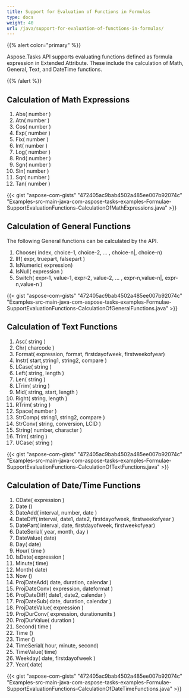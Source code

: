 ```yaml
---
title: Support for Evaluation of Functions in Formulas
type: docs
weight: 40
url: /java/support-for-evaluation-of-functions-in-formulas/
---
```


{{% alert color="primary" %}} 

Aspose.Tasks API supports evaluating functions defined as formula expression in Extended Attribute. These include the calculation of Math, General, Text, and DateTime functions.

{{% /alert %}} 
## **Calculation of Math Expressions**
1. Abs( number )
1. Atn( number )
1. Cos( number )
1. Exp( number )
1. Fix( number )
1. Int( number )
1. Log( number )
1. Rnd( number )
1. Sgn( number )
1. Sin( number )
1. Sqr( number )
1. Tan( number )

{{< gist "aspose-com-gists" "472405ac9bab4502a485ee007b92074c" "Examples-src-main-java-com-aspose-tasks-examples-Formulae-SupportEvaluationFunctions-CalculationOfMathExpressions.java" >}}

## **Calculation of General Functions**
The following General functions can be calculated by the API.

1. Choose( index, choice-1, choice-2, ... , choice-n|, choice-n)
1. IIf( expr, truepart, falsepart )
1. IsNumeric( expression)
1. IsNull( expression )
1. Switch( expr-1, value-1\, expr-2, value-2, ... , expr-n,value-n|, expr-n,value-n )

{{< gist "aspose-com-gists" "472405ac9bab4502a485ee007b92074c" "Examples-src-main-java-com-aspose-tasks-examples-Formulae-SupportEvaluationFunctions-CalculationOfGeneralFunctions.java" >}}


## **Calculation of Text Functions**
1. Asc( string )
1. Chr( charcode )
1. Format( expression, format, firstdayofweek, firstweekofyear)
1. Instr( start,string1, string2, compare )
1. LCase( string )
1. Left( string, length )
1. Len( string )
1. LTrim( string )
1. Mid( string, start, length )
1. Right( string, length )
1. RTrim( string )
1. Space( number )
1. StrComp( string1, string2, compare )
1. StrConv( string, conversion, LCID )
1. String( number, character )
1. Trim( string )
1. UCase( string )

{{< gist "aspose-com-gists" "472405ac9bab4502a485ee007b92074c" "Examples-src-main-java-com-aspose-tasks-examples-Formulae-SupportEvaluationFunctions-CalculationOfTextFunctions.java" >}}

## **Calculation of Date/Time Functions**
1. CDate( expression )
1. Date ()
1. DateAdd( interval, number, date )
1. DateDiff( interval, date1, date2\, firstdayofweek, firstweekofyear )
1. DatePart( interval, date\, firstdayofweek, firstweekofyear)
1. DateSerial( year, month, day )
1. DateValue( date)
1. Day( date)
1. Hour( time )
1. IsDate( expression )
1. Minute( time)
1. Month( date)
1. Now ()
1. ProjDateAdd( date, duration, calendar )
1. ProjDateConv( expression, dateformat )
1. ProjDateDiff( date1, date2, calendar )
1. ProjDateSub( date, duration, calendar )
1. ProjDateValue( expression )
1. ProjDurConv( expression, durationunits )
1. ProjDurValue( duration )
1. Second( time )
1. Time ()
1. Timer ()
1. TimeSerial( hour, minute, second)
1. TimeValue( time)
1. Weekday( date, firstdayofweek )
1. Year( date)

{{< gist "aspose-com-gists" "472405ac9bab4502a485ee007b92074c" "Examples-src-main-java-com-aspose-tasks-examples-Formulae-SupportEvaluationFunctions-CalculationOfDateTimeFunctions.java" >}}